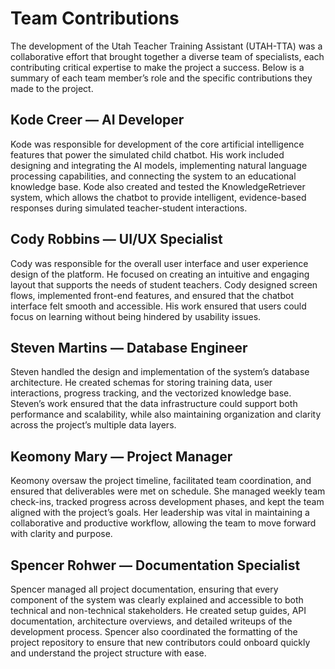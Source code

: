 # Team Contributions

The development of the Utah Teacher Training Assistant (UTAH-TTA) was a collaborative effort that brought together a diverse team of specialists, each contributing critical expertise to make the project a success. Below is a summary of each team member’s role and the specific contributions they made to the project.

## Kode Creer — AI Developer

Kode was responsible for development of the core artificial intelligence features that power the simulated child chatbot. His work included designing and integrating the AI models, implementing natural language processing capabilities, and connecting the system to an educational knowledge base. Kode also created and tested the KnowledgeRetriever system, which allows the chatbot to provide intelligent, evidence-based responses during simulated teacher-student interactions.

## Cody Robbins — UI/UX Specialist

Cody was responsible for the overall user interface and user experience design of the platform. He focused on creating an intuitive and engaging layout that supports the needs of student teachers. Cody designed screen flows, implemented front-end features, and ensured that the chatbot interface felt smooth and accessible. His work ensured that users could focus on learning without being hindered by usability issues.

## Steven Martins — Database Engineer

Steven handled the design and implementation of the system’s database architecture. He created schemas for storing training data, user interactions, progress tracking, and the vectorized knowledge base. Steven’s work ensured that the data infrastructure could support both performance and scalability, while also maintaining organization and clarity across the project’s multiple data layers.

## Keomony Mary — Project Manager

Keomony oversaw the project timeline, facilitated team coordination, and ensured that deliverables were met on schedule. She managed weekly team check-ins, tracked progress across development phases, and kept the team aligned with the project’s goals. Her leadership was vital in maintaining a collaborative and productive workflow, allowing the team to move forward with clarity and purpose.

## Spencer Rohwer — Documentation Specialist

Spencer managed all project documentation, ensuring that every component of the system was clearly explained and accessible to both technical and non-technical stakeholders. He created setup guides, API documentation, architecture overviews, and detailed writeups of the development process. Spencer also coordinated the formatting of the project repository to ensure that new contributors could onboard quickly and understand the project structure with ease.
